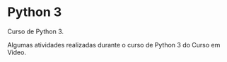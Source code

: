 # Python 3
 Curso de Python 3.

Algumas atividades realizadas durante o curso de Python 3 do Curso em Video.

